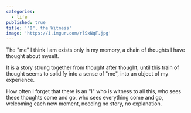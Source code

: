 ```yaml
---
categories:
  - life
published: true
title: '"I", the Witness'
image: 'https://i.imgur.com/rlSxNqF.jpg'
---
```

The "me" I think I am
exists only in my memory,
a chain of thoughts
I have thought about myself.

It is a story strung together
from thought after thought,
until this train of thought 
seems to solidify 
into a sense of "me",
into an object 
of my experience.


How often I forget
that there is an "I"
who is witness to all this,
who sees these thoughts
come and go,
who sees everything
come and go,
welcoming
each new moment,
needing no story,
no explanation.



